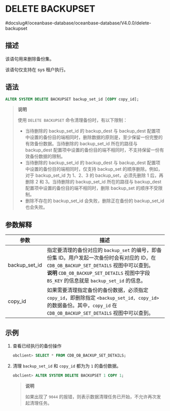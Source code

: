 DELETE BACKUPSET 
=====================================
#docslug#/oceanbase-database/oceanbase-database/V4.0.0/delete-backupset


描述 
-----------------------

该语句用来删除备份集。

该语句仅支持在 sys 租户执行。

语法 
-----------------------

```sql
ALTER SYSTEM DELETE BACKUPSET backup_set_id [COPY copy_id];
```


>**说明**
>
>使用 `DELETE BACKUPSET` 命令清理备份时，有以下限制：
>* 当待删除的 backup_set_id 的 backup_dest 与 backup_dest 配置项中设置的备份目的端相同时，删除数据的原则是，至少保留一份完整的有效备份数据。当待删除的 backup_set_id 所在的路径与 backup_dest 配置项中设置的备份目的端不相同时，不支持保留一份有效备份数据的限制。
>* 当待删除的 backup_set_id 的 backup_dest 与 backup_dest 配置项中设置的备份目的端相同时，仅支持 backup_set 的顺序删除。例如，对于 backup_set_id 为 1、2、3 的 backup_set，必须先删除 1 后，再删除 2 和 3。当待删除的 backup_set_id 所在的路径与 backup_dest 配置项中设置的备份目的端不相同时，删除 backup_set 的顺序不受限制。
>* 删除不存在的 backup_set_id 会失败，删除正在备份的 backup_set_id 也会失败。

  






参数解释 
-------------------------



|    **参数**     |                                                                                                   **描述**                                                                                                    |
|---------------|-------------------------------------------------------------------------------------------------------------------------------------------------------------------------------------------------------------|
| backup_set_id | 指定要清理的备份对应的 `backup_set` 的编号，即备份集 ID。用户发起一次备份时会有对应的 ID，在 `CDB_OB_BACKUP_SET_DETAILS` 视图中可以查到。 <br>**说明**  `CDB_OB_BACKUP_SET_DETAILS` 视图中字段 `BS_KEY` 的信息就是 `backup_set_id` 的信息。 |
| copy_id       | 如果需要清理指定备份的备份数据，必须指定 `copy_id`，即删除指定 `<backup_set_id, copy_id>` 的数据备份。其中，`copy_id` 在 `CDB_OB_BACKUP_SET_DETAILS` 视图中可以查到。                                                                                   |



示例 
-----------------------

1. 查看已经执行的备份操作

   ```sql
   obclient> SELECT * FROM CDB_OB_BACKUP_SET_DETAILS;
   ```

   

2. 清理 `backup_set_id` 和 `copy_id` 都为为 `1` 的备份数据。

   ```sql
   obclient> ALTER SYSTEM DELETE BACKUPSET 1 COPY 1;
   ```

   
   >**说明**
   >
   >如果出现了 `9044` 的报错，则表示数据清理任务已开始，不允许再次发起清理任务。
   



